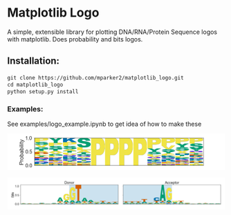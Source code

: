 # Matplotlib Logo

A simple, extensible library for plotting DNA/RNA/Protein Sequence logos with matplotlib.
Does probability and bits logos.

## Installation:

```
git clone https://github.com/mparker2/matplotlib_logo.git
cd matplotlib_logo
python setup.py install
```

### Examples:

See examples/logo_example.ipynb to get idea of how to make these

![Proline motif](./images/proline_motif.png)

![Splice Junction](./images/splice_junc.png)